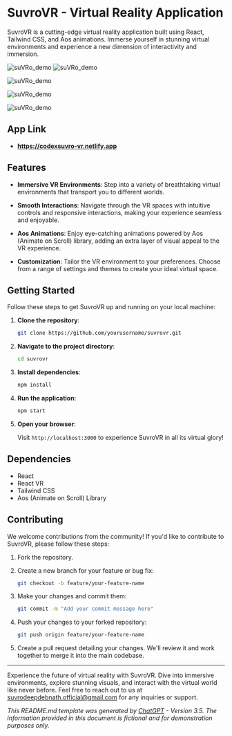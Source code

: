 # SuvroVR - Virtual Reality Application

SuvroVR is a cutting-edge virtual reality application built using React, Tailwind CSS, and Aos animations. Immerse yourself in stunning virtual environments and experience a new dimension of interactivity and immersion.

![suVRo_demo](src/assets/img/vr-main.jpg) ![suVRo_demo](src/assets/img/vr-2.jpg)

![suVRo_demo](src/assets/img/vr-3.jpg) 

![suVRo_demo](src/assets/img/vr-4.jpg) 

![suVRo_demo](src/assets/img/vr-5.jpg) 

## App Link 

- **https://codexsuvro-vr.netlify.app**

## Features

- **Immersive VR Environments**: Step into a variety of breathtaking virtual environments that transport you to different worlds.

- **Smooth Interactions**: Navigate through the VR spaces with intuitive controls and responsive interactions, making your experience seamless and enjoyable.

- **Aos Animations**: Enjoy eye-catching animations powered by Aos (Animate on Scroll) library, adding an extra layer of visual appeal to the VR experience.

- **Customization**: Tailor the VR environment to your preferences. Choose from a range of settings and themes to create your ideal virtual space.

## Getting Started

Follow these steps to get SuvroVR up and running on your local machine:

1. **Clone the repository**:

   ```bash
   git clone https://github.com/yourusername/suvrovr.git
   ```

2. **Navigate to the project directory**:

   ```bash
   cd suvrovr
   ```

3. **Install dependencies**:

   ```bash
   npm install
   ```

4. **Run the application**:

   ```bash
   npm start
   ```

5. **Open your browser**:

   Visit `http://localhost:3000` to experience SuvroVR in all its virtual glory!

## Dependencies

- React
- React VR
- Tailwind CSS
- Aos (Animate on Scroll) Library

## Contributing

We welcome contributions from the community! If you'd like to contribute to SuvroVR, please follow these steps:

1. Fork the repository.

2. Create a new branch for your feature or bug fix:

   ```bash
   git checkout -b feature/your-feature-name
   ```

3. Make your changes and commit them:

   ```bash
   git commit -m "Add your commit message here"
   ```

4. Push your changes to your forked repository:

   ```bash
   git push origin feature/your-feature-name
   ```

5. Create a pull request detailing your changes. We'll review it and work together to merge it into the main codebase.


---

Experience the future of virtual reality with SuvroVR. Dive into immersive environments, explore stunning visuals, and interact with the virtual world like never before. Feel free to reach out to us at suvrodeepdebnath.official@gmail.com for any inquiries or support.

*This README.md template was generated by [ChatGPT](https://github.com/openai/chatgpt) - Version 3.5. The information provided in this document is fictional and for demonstration purposes only.*
